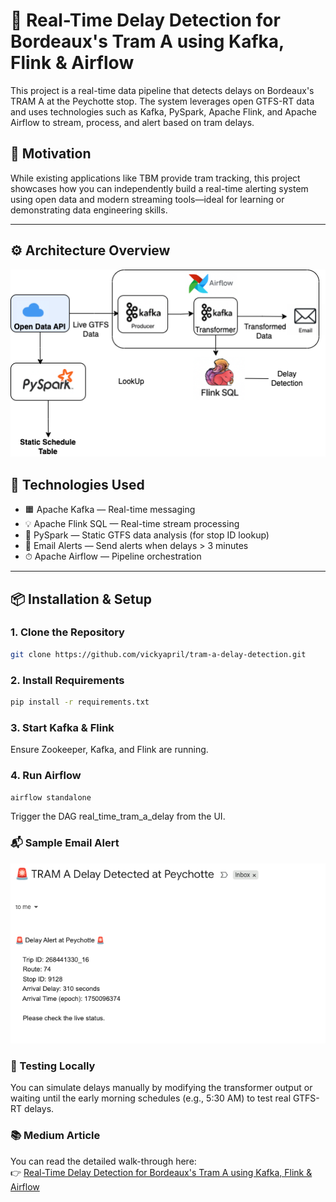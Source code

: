 # 🚦 Real-Time Delay Detection for Bordeaux's Tram A using Kafka, Flink & Airflow

This project is a real-time data pipeline that detects delays on Bordeaux's TRAM A at the Peychotte stop. The system leverages open GTFS-RT data and uses technologies such as Kafka, PySpark, Apache Flink, and Apache Airflow to stream, process, and alert based on tram delays.

## 📌 Motivation

While existing applications like TBM provide tram tracking, this project showcases how you can independently build a real-time alerting system using open data and modern streaming tools—ideal for learning or demonstrating data engineering skills.

---

## ⚙️ Architecture Overview
![Architecture](https://github.com/Vickyapril/tram-a-delay-detection/blob/main/screenshots/Architecture%20(1).png)

## 🔧 Technologies Used

- 🟧 Apache Kafka — Real-time messaging
- 💡 Apache Flink SQL — Real-time stream processing
- 🧠 PySpark — Static GTFS data analysis (for stop ID lookup)
- 📩 Email Alerts — Send alerts when delays > 3 minutes
- ⏱ Apache Airflow — Pipeline orchestration

---

## 📦 Installation & Setup

### 1. Clone the Repository
```bash
git clone https://github.com/vickyapril/tram-a-delay-detection.git
```


### 2. Install Requirements
```bash
pip install -r requirements.txt
```


### 3. Start Kafka & Flink
Ensure Zookeeper, Kafka, and Flink are running.

### 4. Run Airflow
```bash
airflow standalone
```
Trigger the DAG real_time_tram_a_delay from the UI.


### 📬 Sample Email Alert
![Email-Alert](https://github.com/Vickyapril/tram-a-delay-detection/blob/main/screenshots/email-alert.png)

### 🧪 Testing Locally
You can simulate delays manually by modifying the transformer output or waiting until the early morning schedules (e.g., 5:30 AM) to test real GTFS-RT delays.


### 📚 Medium Article

You can read the detailed walk-through here:  
👉 [Real-Time Delay Detection for Bordeaux's Tram A using Kafka, Flink & Airflow](https://medium.com/@vickyapril/real-time-delay-detection-for-bordeauxs-tram-a-using-kafka-flink-airflow-33018d625c08)


